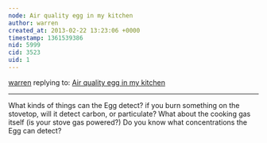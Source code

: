 ```yaml
---
node: Air quality egg in my kitchen
author: warren
created_at: 2013-02-22 13:23:06 +0000
timestamp: 1361539386
nid: 5999
cid: 3523
uid: 1
---
```




[warren](../profile/warren) replying to: [Air quality egg in my kitchen](../notes/britney13/2-15-2013/air-quality-egg-my-kitchen)

----
What kinds of things can the Egg detect? if you burn something on the stovetop, will it detect carbon, or particulate? What about the cooking gas itself (is your stove gas powered?) Do you know what concentrations the Egg can detect?